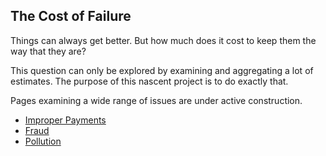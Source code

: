## The Cost of Failure

Things can always get better. But how much does it cost to keep them the way that they are?

This question can only be explored by examining and aggregating a lot of estimates. The purpose of this nascent project is to do exactly that. 

Pages examining a wide range of issues are under active construction. 

* [Improper Payments](improper.md)
* [Fraud](fraud.md)
* [Pollution](pollution.md)
